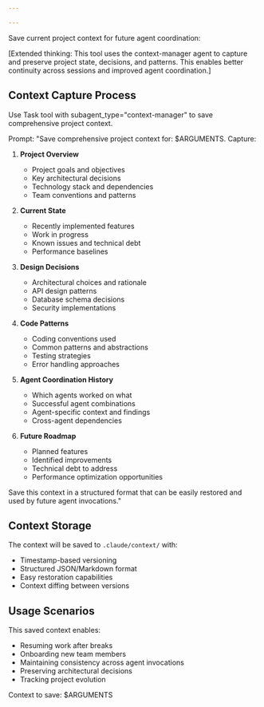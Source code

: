 ```yaml
---

---
```


Save current project context for future agent coordination:

[Extended thinking: This tool uses the context-manager agent to capture and preserve project state, decisions, and patterns. This enables better continuity across sessions and improved agent coordination.]

## Context Capture Process

Use Task tool with subagent_type="context-manager" to save comprehensive project context.

Prompt: "Save comprehensive project context for: $ARGUMENTS. Capture:

1. **Project Overview**
   - Project goals and objectives
   - Key architectural decisions
   - Technology stack and dependencies
   - Team conventions and patterns

2. **Current State**
   - Recently implemented features
   - Work in progress
   - Known issues and technical debt
   - Performance baselines

3. **Design Decisions**
   - Architectural choices and rationale
   - API design patterns
   - Database schema decisions
   - Security implementations

4. **Code Patterns**
   - Coding conventions used
   - Common patterns and abstractions
   - Testing strategies
   - Error handling approaches

5. **Agent Coordination History**
   - Which agents worked on what
   - Successful agent combinations
   - Agent-specific context and findings
   - Cross-agent dependencies

6. **Future Roadmap**
   - Planned features
   - Identified improvements
   - Technical debt to address
   - Performance optimization opportunities

Save this context in a structured format that can be easily restored and used by future agent invocations."

## Context Storage

The context will be saved to `.claude/context/` with:
- Timestamp-based versioning
- Structured JSON/Markdown format
- Easy restoration capabilities
- Context diffing between versions

## Usage Scenarios

This saved context enables:
- Resuming work after breaks
- Onboarding new team members
- Maintaining consistency across agent invocations
- Preserving architectural decisions
- Tracking project evolution

Context to save: $ARGUMENTS